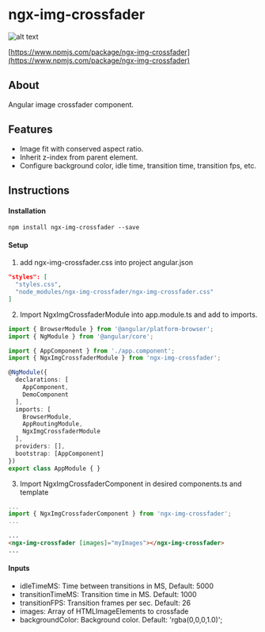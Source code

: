 # ngx-img-crossfader

![alt text](screenshots/crossfader.gif "crossfader")

[https://www.npmjs.com/package/ngx-img-crossfader](https://www.npmjs.com/package/ngx-img-crossfader)

## About

Angular image crossfader component.

## Features

- Image fit with conserved aspect ratio.
- Inherit z-index from parent element.
- Configure background color, idle time, transition time, transition fps, etc. 

## Instructions

#### Installation
```
npm install ngx-img-crossfader --save
```
#### Setup
1. add ngx-img-crossfader.css into project angular.json
```JSON
"styles": [
  "styles.css",
  "node_modules/ngx-img-crossfader/ngx-img-crossfader.css"
]
```
2. Import NgxImgCrossfaderModule into app.module.ts and add to imports.
```TypeScript
import { BrowserModule } from '@angular/platform-browser';
import { NgModule } from '@angular/core';

import { AppComponent } from './app.component';
import { NgxImgCrossfaderModule } from 'ngx-img-crossfader';

@NgModule({
  declarations: [
    AppComponent,
    DemoComponent
  ],
  imports: [
    BrowserModule,
    AppRoutingModule,
    NgxImgCrossfaderModule
  ],
  providers: [],
  bootstrap: [AppComponent]
})
export class AppModule { }
```
3. Import NgxImgCrossfaderComponent in desired components.ts and template
```TypeScript
...
import { NgxImgCrossfaderComponent } from 'ngx-img-crossfader';
...
```
```Html
...
<ngx-img-crossfader [images]="myImages"></ngx-img-crossfader>
...
```
#### Inputs
- idleTimeMS: Time between transitions in MS, Default: 5000
- transitionTimeMS: Transition time in MS. Default: 1000
- transitionFPS: Transition frames per sec. Default: 26
- images: Array of HTMLImageElements to crossfade
- backgroundColor: Background color. Default: 'rgba(0,0,0,1.0)';
